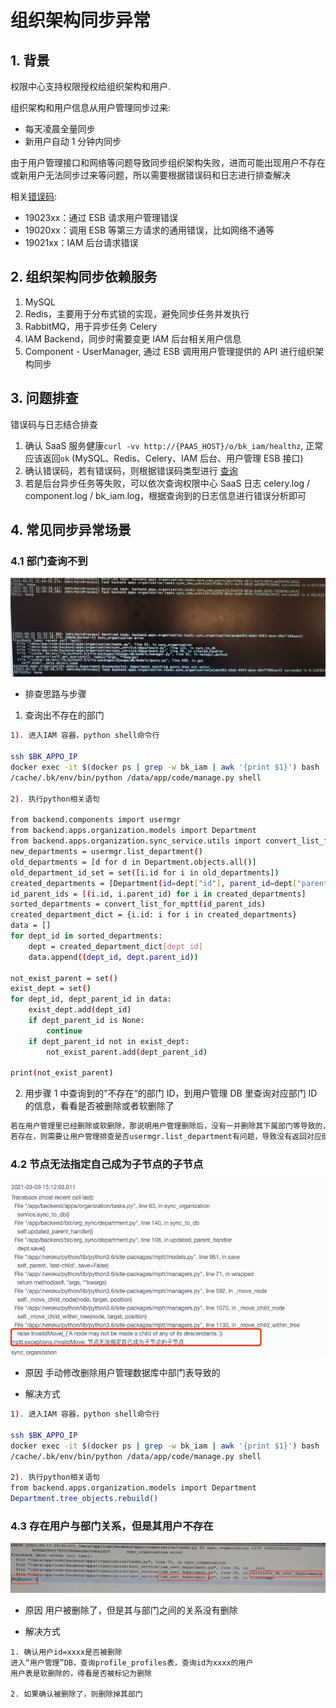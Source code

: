 # 组织架构同步异常

## 1. 背景

权限中心支持权限授权给组织架构和用户. 

组织架构和用户信息从用户管理同步过来:
- 每天凌晨全量同步
- 新用户自动 1 分钟内同步

由于用户管理接口和网络等问题导致同步组织架构失败，进而可能出现用户不存在或新用户无法同步过来等问题，所以需要根据错误码和日志进行排查解决

相关[错误码](../ErrorCode.md):
- 19023xx：通过 ESB 请求用户管理错误
- 19020xx：调用 ESB 等第三方请求的通用错误，比如网络不通等
- 19021xx：IAM 后台请求错误

## 2. 组织架构同步依赖服务

1. MySQL
2. Redis，主要用于分布式锁的实现，避免同步任务并发执行
3. RabbitMQ，用于异步任务 Celery
4. IAM Backend，同步时需要变更 IAM 后台相关用户信息
5. Component - UserManager, 通过 ESB 调用用户管理提供的 API 进行组织架构同步

## 3. 问题排查

错误码与日志结合排查

1. 确认 SaaS 服务健康`curl -vv http://{PAAS_HOST}/o/bk_iam/healthz`, 正常应该返回`ok` (MySQL、Redis、Celery、IAM 后台、用户管理 ESB 接口)
2. 确认错误码，若有错误码，则根据错误码类型进行 [查询](../ErrorCode.md)
3. 若是后台异步任务等失败，可以依次查询权限中心 SaaS 日志 celery.log / component.log / bk_iam.log，根据查询到的日志信息进行错误分析即可

## 4. 常见同步异常场景

### 4.1 部门查询不到

![-w2021](../../../assets/HowTo/FAQ/Debug/DeptSync_01.jpg)

* 排查思路与步骤

1. 查询出不存在的部门

```bash
1). 进入IAM 容器，python shell命令行

ssh $BK_APPO_IP
docker exec -it $(docker ps | grep -w bk_iam | awk '{print $1}') bash 
/cache/.bk/env/bin/python /data/app/code/manage.py shell

2). 执行python相关语句

from backend.components import usermgr
from backend.apps.organization.models import Department
from backend.apps.organization.sync_service.utils import convert_list_for_mptt
new_departments = usermgr.list_department()
old_departments = [d for d in Department.objects.all()]
old_department_id_set = set([i.id for i in old_departments])
created_departments = [Department(id=dept["id"], parent_id=dept["parent"], name=dept["name"], category_id=dept["category_id"], order=dept["order"]) for dept in new_departments if dept["id"] not in old_department_id_set]
id_parent_ids = [(i.id, i.parent_id) for i in created_departments]
sorted_departments = convert_list_for_mptt(id_parent_ids)
created_department_dict = {i.id: i for i in created_departments}
data = []
for dept_id in sorted_departments:
    dept = created_department_dict[dept_id]
    data.append((dept_id, dept.parent_id))

not_exist_parent = set()
exist_dept = set()
for dept_id, dept_parent_id in data:
    exist_dept.add(dept_id)
    if dept_parent_id is None:
        continue
    if dept_parent_id not in exist_dept:
        not_exist_parent.add(dept_parent_id)

print(not_exist_parent)
```

2. 用步骤 1 中查询到的”不存在“的部门 ID，到用户管理 DB 里查询对应部门 ID 的信息，看看是否被删除或者软删除了

```bash
若在用户管理里已经删除或软删除，那说明用户管理删除后，没有一并删除其下属部门等导致的，可联系用户管理相关同事排查解决
若存在，则需要让用户管理排查是否usermgr.list_department有问题，导致没有返回对应部门
```

### 4.2 节点无法指定自己成为子节点的子节点

![-w2021](../../../assets/HowTo/FAQ/Debug/DeptSync_02.jpg)


* 原因
手动修改删除用户管理数据库中部门表导致的

* 解决方式

```bash
1). 进入IAM 容器，python shell命令行

ssh $BK_APPO_IP
docker exec -it $(docker ps | grep -w bk_iam | awk '{print $1}') bash 
/cache/.bk/env/bin/python /data/app/code/manage.py shell

2). 执行python相关语句
from backend.apps.organization.models import Department
Department.tree_objects.rebuild()
```

### 4.3 存在用户与部门关系，但是其用户不存在

![-w2021](../../../assets/HowTo/FAQ/Debug/DeptSync_03.jpg)

* 原因
  用户被删除了，但是其与部门之间的关系没有删除
  
* 解决方式

```plain
1. 确认用户id=xxxx是否被删除
进入“用户管理”DB，查询profile_profiles表，查询id为xxxx的用户
用户表是软删除的，得看是否被标记为删除

2. 如果确认被删除了，则删除掉其部门
```


